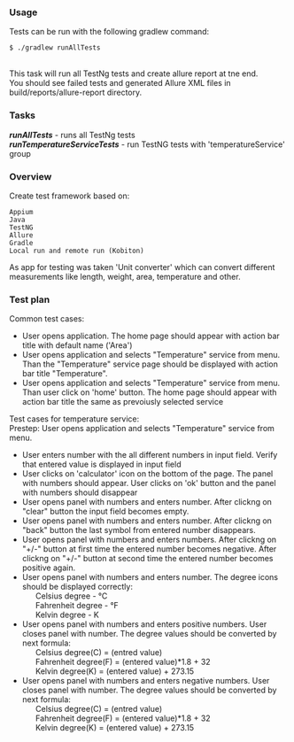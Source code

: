 <h3>Usage</h3>
Tests can be run with the following gradlew command:

```
$ ./gradlew runAllTests
```

<br>This task will run all TestNg tests and create allure report at tne end.
<br>You should see failed tests and generated Allure XML files in build/reports/allure-report directory.
<h3>Tasks</h3>
 <i><b>runAllTests</i></b> - runs all TestNg tests
 <br><b><i>runTemperatureServiceTests</i></b> - run TestNG tests with 'temperatureService' group
<h3>Overview</h3>
Create test framework based on:

```
Appium
Java
TestNG
Allure
Gradle
Local run and remote run (Kobiton)
```
As app for testing was taken 'Unit converter' which can 
convert different measurements like length, weight, area, temperature and other.

<h3>Test plan</h3>
Common test cases:

<ul>
<li>User opens application. The home page should appear with action bar title
with default name ('Area')</li>
<li>User opens application and selects "Temperature" service from menu.
Than the "Temperature" service page should be displayed with action bar title "Temperature".</li>
<li>User opens application and selects "Temperature" service from menu.
Than user click on 'home' button. The home page should appear with action bar title the same as prevoiusly selected service</li>
</ul>

Test cases for temperature service:
<br>
Prestep: User opens application and selects "Temperature" service
from menu.

<ul>
<li>User enters number with the all different numbers in input field.
Verify that entered value is displayed in input field</li>
<li>User clicks on 'calculator' icon on the bottom of the page.
 The panel with numbers should appear. User clicks on 'ok' button
  and the panel with numbers should disappear</li>
<li>User opens panel with numbers and enters number.
After clickng on "clear" button the input field becomes empty.
</li>
<li>User opens panel with numbers and enters number.
    After clickng on "back" button the last symbol from entered number disappears.</li>
<li>
User opens panel with numbers and enters numbers.
After clickng on "+/-" button at first time the entered number becomes negative.
After clickng on "+/-" button at second time the entered number becomes positive again. </li>
<li>User opens panel with numbers and enters number.
The degree icons should be displayed correctly:

<ol>Celsius degree - °C</ol>
<ol>Fahrenheit degree - °F</ol>
<ol>Kelvin degree - K</ol>

</li>
<li>User opens panel with numbers and enters positive numbers.
User closes panel with number.
The degree values should be converted by next formula:
<ol>Celsius degree(C) = (entred value)</ol>
<ol>Fahrenheit degree(F) = (entered value)*1.8 + 32</ol>
<ol>Kelvin degree(K) = (entered value) + 273.15</ol>
</li>
<li>User opens panel with numbers and enters negative numbers.
    User closes panel with number.
    The degree values should be converted by next formula:
    <ol>Celsius degree(C) = (entred value)</ol>
    <ol>Fahrenheit degree(F) = (entered value)*1.8 + 32</ol>
    <ol>Kelvin degree(K) = (entered value) + 273.15</ol>
</li>
</ul>


